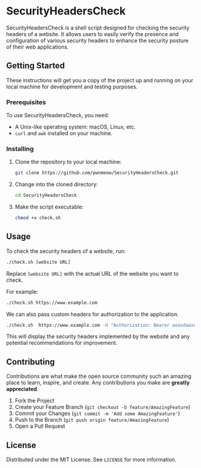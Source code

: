 # SecurityHeadersCheck

SecurityHeadersCheck is a shell script designed for checking the security headers of a website. It allows users to easily verify the presence and configuration of various security headers to enhance the security posture of their web applications.

## Getting Started

These instructions will get you a copy of the project up and running on your local machine for development and testing purposes.

### Prerequisites

To use SecurityHeadersCheck, you need:

- A Unix-like operating system: macOS, Linux, etc.
- `curl` and `awk` installed on your machine.

### Installing

1. Clone the repository to your local machine:
   ```sh
   git clone https://github.com/pwnmeow/SecurityHeadersCheck.git
   ```
2. Change into the cloned directory:
   ```sh
   cd SecurityHeadersCheck
   ```
3. Make the script executable:
   ```sh
   chmod +x check.sh
   ```

## Usage

To check the security headers of a website, run:

```sh
./check.sh [website URL]
```

Replace `[website URL]` with the actual URL of the website you want to check.

For example:

```sh
./check.sh https://www.example.com
```

We can also pass custom headers for authorization to the application. 

```sh
./check.sh  https://www.example.com -H "Authorization: Bearer asasdaasdsaadsasdsasad"
```

This will display the security headers implemented by the website and any potential recommendations for improvement.

## Contributing

Contributions are what make the open source community such an amazing place to learn, inspire, and create. Any contributions you make are **greatly appreciated**.

1. Fork the Project
2. Create your Feature Branch (`git checkout -b feature/AmazingFeature`)
3. Commit your Changes (`git commit -m 'Add some AmazingFeature'`)
4. Push to the Branch (`git push origin feature/AmazingFeature`)
5. Open a Pull Request

## License

Distributed under the MIT License. See `LICENSE` for more information.
